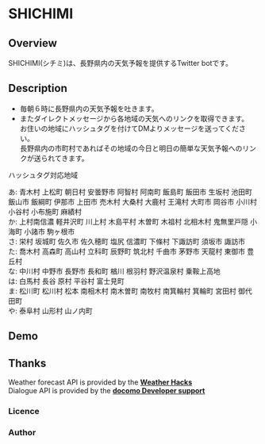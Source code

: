 SHICHIMI
===

## Overview
SHICHIMI(シチミ)は、長野県内の天気予報を提供するTwitter botです。  

## Description
- 毎朝６時に長野県内の天気予報を吐きます。  
- またダイレクトメッセージから各地域の天気へのリンクを取得できます。  
お住いの地域にハッシュタグを付けてDMよりメッセージを送ってください。  
長野県内の市町村であればその地域の今日と明日の簡単な天気予報へのリンクが送られてきます。  

ハッシュタグ対応地域  

あ:  青木村    上松町    朝日村    安曇野市    阿智村    阿南町    飯島町    飯田市    生坂村    池田町  飯山市    飯綱町    伊那市    上田市    売木村    大桑村    大鹿村    王滝村    大町市    岡谷市    小川村    小谷村    小布施町    麻績村  
か:  上村南信濃    軽井沢町    川上村    木島平村    木曽町    木祖村    北相木村    鬼無里戸隠    小海町    小諸市    駒ヶ根市  
さ:  栄村    坂城町    佐久市    佐久穂町    塩尻    信濃町    下條村    下諏訪町    須坂市    諏訪市  
た:  喬木村    高森町    高山村    立科町    辰野町    筑北村    千曲市    茅野市    天龍村    東御市   豊丘村  
な:  中川村    中野市    長野市    長和町    楢川    根羽村    野沢温泉村    乗鞍上高地  
は:  白馬村    長谷    原村    平谷村    富士見町  
ま:  松川町    松川村    松本    南相木村    南木曽町    南牧村    南箕輪村    箕輪町    宮田村    御代田町  
や:  泰阜村    山形村    山ノ内町  
## Demo

## Thanks
Weather forecast API is provided by the __[Weather Hacks](http://weather.livedoor.com/weather_hacks/webservice)__  
Dialogue API is provided by the __[docomo Developer support](https://dev.smt.docomo.ne.jp/?p=index)__  

### Licence

### Author
